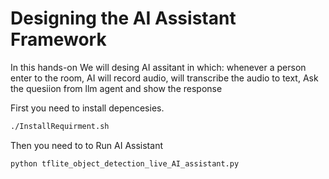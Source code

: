 # Designing the AI Assistant Framework

In this hands-on We will desing AI assitant in which:
whenever a person enter to the room,
AI will record audio,
will transcribe the audio to text,
Ask the quesiion from llm agent and show the response

First you need to install depencesies.

```bash
./InstallRequirment.sh
```

Then you need to to Run AI Assistant
```bash
python tflite_object_detection_live_AI_assistant.py
```

